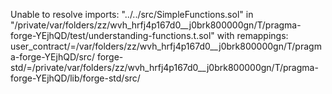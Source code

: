 Unable to resolve imports:
      "../../src/SimpleFunctions.sol" in "/private/var/folders/zz/wvh_hrfj4p167d0__j0brk800000gn/T/pragma-forge-YEjhQD/test/understanding-functions.t.sol"
with remappings:
      user_contract/=/var/folders/zz/wvh_hrfj4p167d0__j0brk800000gn/T/pragma-forge-YEjhQD/src/
      forge-std/=/private/var/folders/zz/wvh_hrfj4p167d0__j0brk800000gn/T/pragma-forge-YEjhQD/lib/forge-std/src/